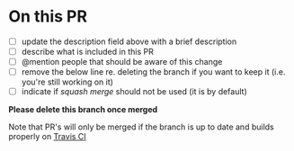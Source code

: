 # On this PR
- [ ] update the description field above with a brief description
- [ ] describe what is included in this PR
- [ ] @mention people that should be aware of this change
- [ ] remove the below line re. deleting the branch if you want to keep it (i.e. you're still working on it)
- [ ] indicate if _squash merge_ should not be used (it is by default)

**Please delete this branch once merged**

Note that PR's will only be merged if the branch is up to date and builds properly on [Travis CI](https://travis-ci.org/dylankenneally/budget-planner)
